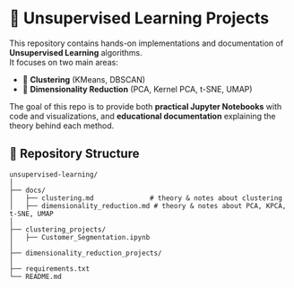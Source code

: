 # 🧩 Unsupervised Learning Projects

This repository contains hands-on implementations and documentation of **Unsupervised Learning** algorithms.  
It focuses on two main areas:  

- 🔹 **Clustering** (KMeans, DBSCAN)  
- 🔹 **Dimensionality Reduction** (PCA, Kernel PCA, t-SNE, UMAP)  

The goal of this repo is to provide both **practical Jupyter Notebooks** with code and visualizations, and **educational documentation** explaining the theory behind each method.

## 📂 Repository Structure
```
unsupervised-learning/
│
├── docs/
│   ├── clustering.md              # theory & notes about clustering
│   ├── dimensionality_reduction.md # theory & notes about PCA, KPCA, t-SNE, UMAP
│
├── clustering_projects/
│   ├── Customer_Segmentation.ipynb
│
├── dimensionality_reduction_projects/
│
├── requirements.txt
└── README.md

```
